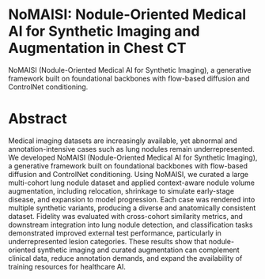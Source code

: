 # NoMAISI: Nodule-Oriented Medical AI for Synthetic Imaging and Augmentation in Chest CT
NoMAISI (Nodule-Oriented Medical AI for Synthetic Imaging), a generative framework built on foundational backbones with flow-based diffusion and ControlNet conditioning.



# Abstract
Medical imaging datasets are increasingly available, yet abnormal and annotation-intensive cases such as lung nodules remain underrepresented. We developed NoMAISI (Nodule-Oriented Medical AI for Synthetic Imaging), a generative framework built on foundational backbones with flow-based diffusion and ControlNet conditioning. Using NoMAISI, we curated a large multi-cohort lung nodule dataset and applied context-aware nodule volume augmentation, including relocation, shrinkage to simulate early-stage disease, and expansion to model progression. Each case was rendered into multiple synthetic variants, producing a diverse and anatomically consistent dataset. Fidelity was evaluated with cross-cohort similarity metrics, and downstream integration into lung nodule detection, and classification tasks demonstrated improved external test performance, particularly in underrepresented lesion categories. These results show that nodule-oriented synthetic imaging and curated augmentation can complement clinical data, reduce annotation demands, and expand the availability of training resources for healthcare AI.
